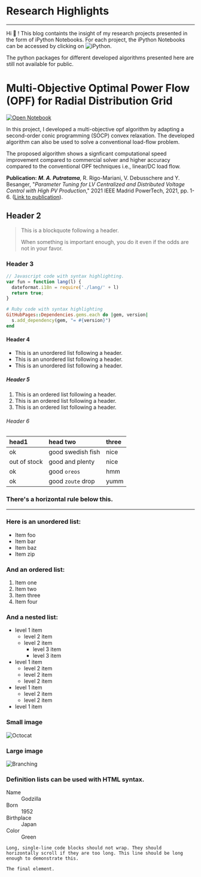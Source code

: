 # Research Highlights
---
Hi :wave: ! This blog containts the insight of my research projects presented in the form of iPython Notebooks. For each project, the iPython Notebooks can be accessed by clicking on ![iPython](https://img.shields.io/badge/Jupyter-Notebook-orange).

The python packages for different developed algorithms presented here are still not available for public.


# Multi-Objective Optimal Power Flow (OPF) for Radial Distribution Grid

[![Open Notebook](https://img.shields.io/badge/Jupyter-Notebook-orange)](./another-page.html)

In this project, I developed a multi-objective opf algorithm by adapting a second-order conic programming (SOCP) convex relaxation. The developed algorithm can also be used to solve a conventional load-flow problem. 

The proposed algorithm shows a signficant computational speed improvement compared to commercial solver and higher accuracy compared to the conventional OPF techniques i.e., linear/DC load flow.

**Publication:** _**M. A. Putratama**_, R. Rigo-Mariani, V. Debusschere and Y. Besanger, "_Parameter Tuning for LV Centralized and Distributed Voltage Control with High PV Production_," 2021 IEEE Madrid PowerTech, 2021, pp. 1-6. ([Link to publication](https://doi.org/10.1109/PowerTech46648.2021.9494802)).

## Header 2

> This is a blockquote following a header.
>
> When something is important enough, you do it even if the odds are not in your favor.

### Header 3

```js
// Javascript code with syntax highlighting.
var fun = function lang(l) {
  dateformat.i18n = require('./lang/' + l)
  return true;
}
```

```ruby
# Ruby code with syntax highlighting
GitHubPages::Dependencies.gems.each do |gem, version|
  s.add_dependency(gem, "= #{version}")
end
```

#### Header 4

*   This is an unordered list following a header.
*   This is an unordered list following a header.
*   This is an unordered list following a header.

##### Header 5

1.  This is an ordered list following a header.
2.  This is an ordered list following a header.
3.  This is an ordered list following a header.

###### Header 6

| head1        | head two          | three |
|:-------------|:------------------|:------|
| ok           | good swedish fish | nice  |
| out of stock | good and plenty   | nice  |
| ok           | good `oreos`      | hmm   |
| ok           | good `zoute` drop | yumm  |

### There's a horizontal rule below this.

* * *

### Here is an unordered list:

*   Item foo
*   Item bar
*   Item baz
*   Item zip

### And an ordered list:

1.  Item one
1.  Item two
1.  Item three
1.  Item four

### And a nested list:

- level 1 item
  - level 2 item
  - level 2 item
    - level 3 item
    - level 3 item
- level 1 item
  - level 2 item
  - level 2 item
  - level 2 item
- level 1 item
  - level 2 item
  - level 2 item
- level 1 item

### Small image

![Octocat](https://github.githubassets.com/images/icons/emoji/octocat.png)

### Large image

![Branching](https://guides.github.com/activities/hello-world/branching.png)


### Definition lists can be used with HTML syntax.

<dl>
<dt>Name</dt>
<dd>Godzilla</dd>
<dt>Born</dt>
<dd>1952</dd>
<dt>Birthplace</dt>
<dd>Japan</dd>
<dt>Color</dt>
<dd>Green</dd>
</dl>

```
Long, single-line code blocks should not wrap. They should horizontally scroll if they are too long. This line should be long enough to demonstrate this.
```

```
The final element.
```
